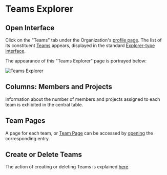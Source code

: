 # Teams Explorer 

## Open Interface

Click on the "Teams" tab <i class="zmdi zmdi-accounts zmdi-hc-border"></i> under the Organization's [profile page](../../accounts/ui/profile-page.md). The list of its constituent [Teams](../organizations/teams.md) appears, displayed in the standard [Explorer-type interface](../../entities-general/ui/explorer.md).
 
The appearance of this "Teams Explorer" page is portrayed below:

![Teams Explorer](/images/collaboration/teams-explorer.png "Teams Explorer")

## Columns: Members and Projects

Information about the number of members and projects assigned to each team is exhibited in the central table. 

## Team Pages

A page for each team, or [Team Page](team-page.md) can be accessed by [opening](../../entities-general/actions/open-edit.md) the corresponding entry.

## Create or Delete Teams

The action of creating or deleting Teams is explained [here](../actions/organization/create-delete-team.md).

